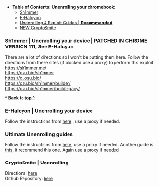   * **Table of Contents: Unenrolling your chromebook:**
     - [Sh1mmer](#sh1mmer--unenrolling-your-device--patched-in-chrome-version-111-see-e-halcyon)
     - [E-Halcyon](#e-halcyon--unenrolling-your-device--works)
     - [Unenrolling & Exploit Guides | **Recommended**](#ultimate-unenrolling-guides)
     - [NEW CryptoSmite](#new-cryptosmite--unenrolling)
    
### Sh1mmer | Unenrolling your device | PATCHED IN CHROME VERSION 111, See E-Halcyon
There are a lot of directions so I won't be putting them here. Follow the directions from these sites (if blocked use a proxy) to perform this exploit. <br> 
https://sh1mmer.me/ <br>
https://osu.bio/sh1mmer <br>
https://dl.osu.bio/ <br>
https://osu.bio/sh1mmer/builder/ <br>
https://osu.bio/sh1mmer/buildlegacy/ <br>

**^ Back to [top ^](https://github.com/wea-f/ByePassHub/blob/main/Exploits/Exploits%5CBypasses.md#table-of-contents-scroll-down)**

### E-Halcyon | Unenrolling your device 
Follow the instructions from [here](https://fog.gay/#instructions) , use a proxy if needed.

### Ultimate Unenrolling guides
Follow the instructions from [here](https://chromebook-guide.github.io/), use a proxy if needed.
Another guide is [this](https://chrose.netlify.app/), it recommend this one. Again use a proxy if needed

### CryptoSmite | Unenrolling
Directions: [here](https://docs.google.com/presentation/d/1MciRMbDEb3RJomH2gYW9C5qRVjS4P92o2s4QepoCSgY/edit#slide=id.p) <br>
Github Repository: [here](https://github.com/FWSmasher/CryptoSmite?tab=readme-ov-file) <br>
